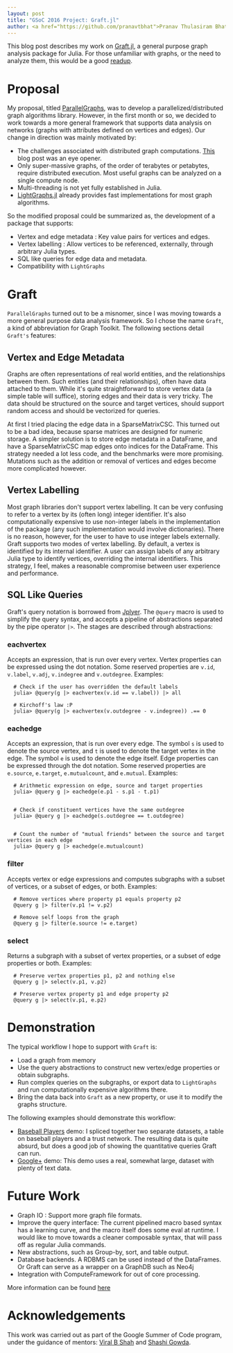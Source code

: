 ```yaml
---
layout: post
title: "GSoC 2016 Project: Graft.jl"
author: <a href="https://github.com/pranavtbhat">Pranav Thulasiram Bhat</a>
---
```


This blog post describes my work on [Graft.jl](https://github.com/pranavtbhat/Graft.jl), a general purpose graph analysis package for Julia. For those unfamiliar with graphs, or the need to analyze them, this would be a good [readup](https://www.cl.cam.ac.uk/teaching/1011/PrincComm/slides/graph_theory_1-11.pdf).

# Proposal
My proposal, titled [ParallelGraphs](https://github.com/pranavtbhat/Gsoc2016/blob/master/Proposal.md), was to develop a parallelized/distributed graph algorithms
library. However, in the first month or so, we decided to work towards a more general framework that supports data analysis on
networks (graphs with attributes defined on vertices and edges).
Our change in direction was mainly motivated by:

- The challenges associated with distributed graph computations. [This](http://www.frankmcsherry.org/graph/scalability/cost/2015/01/15/COST.html)
blog post was an eye opener.
- Only super-massive graphs, of the order of terabytes or petabytes, require distributed execution. Most useful graphs can be analyzed on a single compute node.
- Multi-threading is not yet fully established in Julia.
- [LightGraphs.jl](https://github.com/JuliaGraphs/LightGraphs.jl) already provides fast implementations for most graph algorithms.

So the modified proposal could be summarized as, the development of a package that supports:

* Vertex and edge metadata : Key value pairs for vertices and edges.
* Vertex labelling : Allow vertices to be referenced, externally, through arbitrary Julia types.
* SQL like queries for edge data and metadata.
* Compatibility with `LightGraphs`

# Graft
`ParallelGraphs` turned out to be a misnomer, since I was moving towards a more general purpose data analysis framework. So I chose the name `Graft`, a kind of abbreviation for Graph Toolkit. The following sections detail `Graft's` features:

## Vertex and Edge Metadata
Graphs are often representations of real world entities, and the relationships between them. Such entities (and their relationships), often have data attached to them.
While it's quite straightforward to store vertex data (a simple table will suffice), storing edges and their data is very tricky. The data should be structured on the
source and target vertices, should support random access and should be vectorized for queries.

At first I tried placing the edge data in a SparseMatrixCSC. This turned out to be a bad idea, because sparse matrices are designed for numeric storage.
A simpler solution is to store edge metadata in a DataFrame, and have a SparseMatrixCSC map edges onto indices for the DataFrame. This strategy needed a lot less
code, and the benchmarks were more promising. Mutations such as the addition or removal of vertices and edges become more complicated however.

## Vertex Labelling
Most graph libraries don't support vertex labelling. It can be very confusing to refer to a vertex by its (often long) integer identifier. It's also
computationally expensive to use non-integer labels in the implementation of the package (any such implementation would involve dictionaries). There is no reason, however,
for the user to have to use integer labels externally. Graft supports two modes of vertex labelling. By default, a vertex is identified by its internal identifier. A user
can assign labels of any arbitrary Julia type to identify vertices, overriding the internal identifiers. This strategy, I feel, makes a reasonable compromise between
user experience and performance.

## SQL Like Queries
Graft's query notation is borrowed from [Jplyer](https://github.com/davidagold/jplyr.jl). The `@query` macro is used to simplify the query syntax, and
accepts a pipeline of abstractions separated by the pipe operator `|>`. The stages are described through abstractions:

### eachvertex
Accepts an expression, that is run over every vertex. Vertex properties can be expressed using the dot notation. Some reserved properties are `v.id`, `v.label`,
`v.adj`, `v.indegree` and `v.outdegree`.
Examples:

      # Check if the user has overridden the default labels
      julia> @query(g |> eachvertex(v.id == v.label)) |> all

      # Kirchoff's law :P
      julia> @query(g |> eachvertex(v.outdegree - v.indegree)) .== 0


### eachedge
Accepts an expression, that is run over every edge. The symbol `s` is used to denote
the source vertex, and `t` is used to denote the target vertex in the edge. The symbol `e` is used to denote
the edge itself. Edge properties can be expressed through the dot notation. Some reserved properties are `e.source`, `e.target`, `e.mutualcount`, and `e.mutual`.
Examples:

      # Arithmetic expression on edge, source and target properties
      julia> @query g |> eachedge(e.p1 - s.p1 - t.p1)


      # Check if constituent vertices have the same outdegree
      julia> @query g |> eachedge(s.outdegree == t.outdegree)


      # Count the number of "mutual friends" between the source and target vertices in each edge
      julia> @query g |> eachedge(e.mutualcount)


### filter
Accepts vertex or edge expressions and computes subgraphs with a subset of vertices, or a subset
of edges, or both.
Examples:

      # Remove vertices where property p1 equals property p2
      @query g |> filter(v.p1 != v.p2)

      # Remove self loops from the graph
      @query g |> filter(e.source != e.target)


### select
Returns a subgraph with a subset of vertex properties, or a subset of edge properties or both.
Examples:

      # Preserve vertex properties p1, p2 and nothing else
      @query g |> select(v.p1, v.p2)

      # Preserve vertex property p1 and edge property p2
      @query g |> select(v.p1, e.p2)


# Demonstration
The typical workflow I hope to support with `Graft` is:
- Load a graph from memory
- Use the query abstractions to construct new vertex/edge properties or obtain subgraphs.
- Run complex queries on the subgraphs, or export data to `LightGraphs` and run computationally expensive algorithms there.
- Bring the data back into `Graft` as a new property, or use it to modify the graphs structure.

The following examples should demonstrate this workflow:

* [Baseball Players](https://github.com/pranavtbhat/Graft.jl/blob/master/examples/baseball.ipynb) demo: I spliced together two separate datasets, a table on baseball players
and a trust network. The resulting data is quite absurd, but does a good job of showing
the quantitative queries Graft can run.
* [Google+](https://github.com/pranavtbhat/Graft.jl/blob/master/examples/google%2B.ipynb) demo: This demo uses a real, somewhat large, dataset with plenty of text data.

# Future Work
- Graph IO : Support more graph file formats.
- Improve the query interface: The current pipelined macro based syntax has a learning curve, and the macro itself does some eval at runtime. I would like to move towards a cleaner composable syntax, that will pass off as regular Julia commands.
- New abstractions, such as Group-by, sort, and table output.
- Database backends. A RDBMS can be used instead of the DataFrames. Or Graft can serve as a wrapper on a GraphDB such as Neo4j
- Integration with ComputeFramework for out of core processing.

More information can be found [here](https://github.com/pranavtbhat/Graft.jl/issues)

# Acknowledgements
This work was carried out as part of the Google Summer of Code program, under the guidance of mentors: [Viral B Shah](https://github.com/viralbshah) and [Shashi Gowda](https://github.com/shashi).
